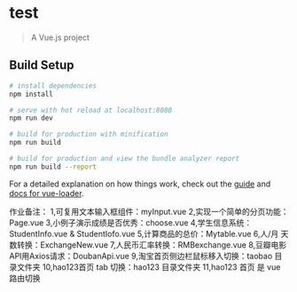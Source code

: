 # test

> A Vue.js project

## Build Setup

``` bash
# install dependencies
npm install

# serve with hot reload at localhost:8080
npm run dev

# build for production with minification
npm run build

# build for production and view the bundle analyzer report
npm run build --report
```

For a detailed explanation on how things work, check out the [guide](http://vuejs-templates.github.io/webpack/) and [docs for vue-loader](http://vuejs.github.io/vue-loader).

作业备注：
1,可复用文本输入框组件：myInput.vue
2,实现一个简单的分页功能：Page.vue
3,小例子演示成绩是否优秀：choose.vue
4,学生信息系统：StudentInfo.vue & StudentIofo.vue
5,计算商品的总价：Mytable.vue
6,人/月 天数转换：ExchangeNew.vue
7,人民币汇率转换：RMBexchange.vue
8,豆瓣电影API用Axios请求：DoubanApi.vue
9,淘宝首页侧边栏鼠标移入切换：taobao 目录文件夹
10,hao123首页 tab 切换：hao123 目录文件夹
11,hao123 首页  是 vue 路由切换